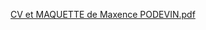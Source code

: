 
[CV et MAQUETTE de Maxence PODEVIN.pdf](https://github.com/Max62200/curriculum_vitae/files/7328370/CV.et.MAQUETTE.de.Maxence.PODEVIN.pdf)
